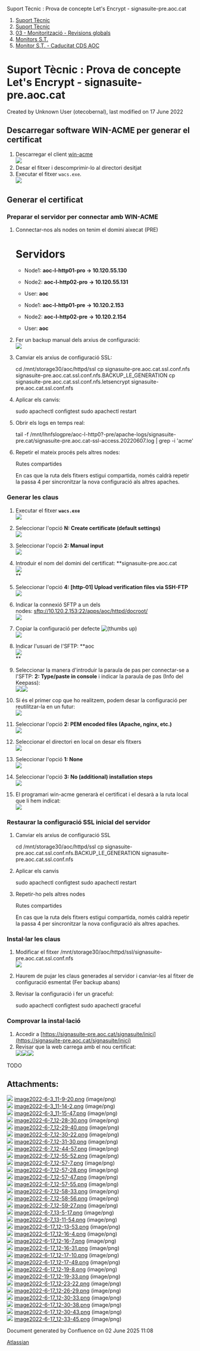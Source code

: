 Suport Tècnic : Prova de concepte Let's Encrypt - signasuite-pre.aoc.cat  

1.  [Suport Tècnic](index.md)
2.  [Suport Tècnic](13893782.md)
3.  [03 - Monitorització - Revisions globals](26313327.md)
4.  [Monitors S.T.](Monitors-S.T._41522177.md)
5.  [Monitor S.T. - Caducitat CDS AOC](Monitor-S.T.---Caducitat-CDS-AOC_41522179.md)

Suport Tècnic : Prova de concepte Let's Encrypt - signasuite-pre.aoc.cat
========================================================================

Created by Unknown User (otecobernal), last modified on 17 June 2022

Descarregar software WIN-ACME per generar el certificat
-------------------------------------------------------

1.  Descarregar el client [win-acme](https://www.win-acme.com/)  
    ![](attachments/64981644/64981645.png)
2.  Desar el fitxer i descomprimir-lo al directori desitjat
3.  Executar el fitxer `wacs.exe`.  
    ![](attachments/64981644/64981681.png)  
    

  

Generar el certificat
---------------------

### **Preparar el servidor per connectar amb WIN-ACME**

1.  Connectar-nos als nodes on tenim el domini aixecat (PRE)  
    
    Servidors 
    ==========
    
    *   Node1: **aoc-l-http01-pro → 10.120.55.130 [](https://pam.aoc.cat/SecretServer/app/#/secrets/4331/general)** 
        
    *   Node2: **aoc-l-http02-pro** **→ 10.120.55.131 [](https://pam.aoc.cat/SecretServer/app/#/secrets/4332/general)** 
    *   User: **aoc**
    
    *   Node1: **aoc-l-http01-pre** **→ 10.120.2.153 [](https://pam.aoc.cat/SecretServer/app/#/secrets/4329/general)** 
        
    *   Node2: **aoc-l-http02-pre** **→ 10.120.2.154 [](https://pam.aoc.cat/SecretServer/app/#/secrets/4330/general)** 
    *   User: **aoc**
    
2.  Fer un backup manual dels arxius de configuració:  
    ![](attachments/64981644/64981670.png)
    
3.  Canviar els arxius de configuració SSL:
    
    cd /mnt/storage30/aoc/httpd/ssl
    cp signasuite-pre.aoc.cat.ssl.conf.nfs signasuite-pre.aoc.cat.ssl.conf.nfs.BACKUP\_LE\_GENERATION
    cp signasuite-pre.aoc.cat.ssl.conf.nfs.letsencrypt signasuite-pre.aoc.cat.ssl.conf.nfs
    
4.  Aplicar els canvis:
    
    sudo apachectl configtest
    sudo apachectl restart
    
5.  Obrir els logs en temps real:
    
    tail -f /mnt/lhnfslogpre/aoc-l-http0?-pre/apache-logs/signasuite-pre.cat/signasuite-pre.aoc.cat-ssl-access.20220607.log | grep -i 'acme'
    
6.  Repetir el mateix procés pels altres nodes:
    
    Rutes compartides
    
    En cas que la ruta dels fitxers estigui compartida, només caldrà repetir la passa 4 per sincronitzar la nova configuració als altres apaches.
    

### **Generar les claus**

1.  Executar el fitxer **`wacs.exe`**  
    ![](attachments/64981644/64981654.png)  
    
2.  Seleccionar l'opció **N: Create certificate (default settings)**  
    ![](attachments/64981644/64981655.png)
3.  Seleccionar l'opció **2: Manual input**  
    ![](attachments/64981644/64981656.png)
4.  Introduir el nom del domini del certificat: **signasuite-pre.aoc.cat  
    ![](attachments/64981644/64981657.png)  
    **
5.  Seleccionar l'opció **4: \[http-01\] Upload verification files via SSH-FTP  
    ![](attachments/64981644/64981831.png)**
6.  Indicar la connexió SFTP a un dels nodes: [sftp://10.120.2.153:22/apps/aoc/httpd/docroot/](sftp://10.120.2.153:22/apps/aoc/httpd/docroot/)  
    ![](attachments/64981644/64981845.png)
7.  Copiar la configuració per defecte ![(thumbs up)](images/icons/emoticons/thumbs_up.svg)  
    ![](attachments/64981644/64981834.png)
8.  Indicar l'usuari de l'SFTP: **aoc  
    ![](attachments/64981644/64981835.png)  
    **
9.  Seleccionar la manera d'introduir la paraula de pas per connectar-se a l'SFTP: **2: Type/paste in console** i indicar la paraula de pas (Info del Keepass):  
    ![](attachments/64981644/64981837.png)![](attachments/64981644/64981838.png)
10.  Si és el primer cop que ho realitzem, podem desar la configuració per reutilitzar-la en un futur:  
    ![](attachments/64981644/64981839.png)
11.  Seleccionar l'opció **2: PEM encoded files (Apache, nginx, etc.)**  
    ![](attachments/64981644/64981675.png)
12.  Seleccionar el directori en local on desar els fitxers  
    ![](attachments/64981644/64981677.png)
13.  Seleccionar l'opció **1: None**  
    ![](attachments/64981644/64981678.png)
14.  Seleccionar l'opció **3: No (additional) installation steps**  
    ![](attachments/64981644/64981679.png)
15.  El programari win-acme generarà el certificat i el desarà a la ruta local que li hem indicat:  
    ![](attachments/64981644/64981840.png)

  

### Restaurar la configuració SSL inicial del servidor

1.  Canviar els arxius de configuració SSL
    
    cd /mnt/storage30/aoc/httpd/ssl
    cp signasuite-pre.aoc.cat.ssl.conf.nfs.BACKUP\_LE\_GENERATION signasuite-pre.aoc.cat.ssl.conf.nfs
    
2.  Aplicar els canvis
    
    sudo apachectl configtest
    sudo apachectl restart
    
3.  Repetir-ho pels altres nodes
    
    Rutes compartides
    
    En cas que la ruta dels fitxers estigui compartida, només caldrà repetir la passa 4 per sincronitzar la nova configuració als altres apaches.
    

### **Instal·lar les claus**

1.  Modificar el fitxer /mnt/storage30/aoc/httpd/ssl/signasuite-pre.aoc.cat.ssl.conf.nfs  
    ![](attachments/64981644/64981683.png)
2.  Haurem de pujar les claus generades al servidor i canviar-les al fitxer de configuració esmentat (Fer backup abans)
3.  Revisar la configuració i fer un graceful:
    
    sudo apachectl configtest
    sudo apachectl graceful
    

### **Comprovar la instal·lació**

1.  Accedir a [https://signasuite-pre.aoc.cat/signasuite/inici](https://signasuite-pre.aoc.cat/signasuite/inici)
2.  Revisar que la web carrega amb el nou certificat:  
    ![](attachments/64981644/64981841.png)![](attachments/64981644/64981842.png)![](attachments/64981644/64981843.png)

TODO

Attachments:
------------

![](images/icons/bullet_blue.gif) [image2022-6-3\_11-9-20.png](attachments/64981644/64981645.png) (image/png)  
![](images/icons/bullet_blue.gif) [image2022-6-3\_11-14-2.png](attachments/64981644/64981646.png) (image/png)  
![](images/icons/bullet_blue.gif) [image2022-6-3\_11-15-47.png](attachments/64981644/64981647.png) (image/png)  
![](images/icons/bullet_blue.gif) [image2022-6-7\_12-28-30.png](attachments/64981644/64981654.png) (image/png)  
![](images/icons/bullet_blue.gif) [image2022-6-7\_12-29-40.png](attachments/64981644/64981655.png) (image/png)  
![](images/icons/bullet_blue.gif) [image2022-6-7\_12-30-22.png](attachments/64981644/64981656.png) (image/png)  
![](images/icons/bullet_blue.gif) [image2022-6-7\_12-31-30.png](attachments/64981644/64981657.png) (image/png)  
![](images/icons/bullet_blue.gif) [image2022-6-7\_12-44-57.png](attachments/64981644/64981670.png) (image/png)  
![](images/icons/bullet_blue.gif) [image2022-6-7\_12-55-52.png](attachments/64981644/64981672.png) (image/png)  
![](images/icons/bullet_blue.gif) [image2022-6-7\_12-57-7.png](attachments/64981644/64981673.png) (image/png)  
![](images/icons/bullet_blue.gif) [image2022-6-7\_12-57-28.png](attachments/64981644/64981674.png) (image/png)  
![](images/icons/bullet_blue.gif) [image2022-6-7\_12-57-47.png](attachments/64981644/64981675.png) (image/png)  
![](images/icons/bullet_blue.gif) [image2022-6-7\_12-57-55.png](attachments/64981644/64981676.png) (image/png)  
![](images/icons/bullet_blue.gif) [image2022-6-7\_12-58-33.png](attachments/64981644/64981677.png) (image/png)  
![](images/icons/bullet_blue.gif) [image2022-6-7\_12-58-56.png](attachments/64981644/64981678.png) (image/png)  
![](images/icons/bullet_blue.gif) [image2022-6-7\_12-59-27.png](attachments/64981644/64981679.png) (image/png)  
![](images/icons/bullet_blue.gif) [image2022-6-7\_13-5-17.png](attachments/64981644/64981681.png) (image/png)  
![](images/icons/bullet_blue.gif) [image2022-6-7\_13-11-54.png](attachments/64981644/64981683.png) (image/png)  
![](images/icons/bullet_blue.gif) [image2022-6-17\_12-13-53.png](attachments/64981644/64981831.png) (image/png)  
![](images/icons/bullet_blue.gif) [image2022-6-17\_12-16-4.png](attachments/64981644/64981832.png) (image/png)  
![](images/icons/bullet_blue.gif) [image2022-6-17\_12-16-7.png](attachments/64981644/64981833.png) (image/png)  
![](images/icons/bullet_blue.gif) [image2022-6-17\_12-16-31.png](attachments/64981644/64981834.png) (image/png)  
![](images/icons/bullet_blue.gif) [image2022-6-17\_12-17-10.png](attachments/64981644/64981835.png) (image/png)  
![](images/icons/bullet_blue.gif) [image2022-6-17\_12-17-49.png](attachments/64981644/64981836.png) (image/png)  
![](images/icons/bullet_blue.gif) [image2022-6-17\_12-19-8.png](attachments/64981644/64981837.png) (image/png)  
![](images/icons/bullet_blue.gif) [image2022-6-17\_12-19-33.png](attachments/64981644/64981838.png) (image/png)  
![](images/icons/bullet_blue.gif) [image2022-6-17\_12-23-22.png](attachments/64981644/64981839.png) (image/png)  
![](images/icons/bullet_blue.gif) [image2022-6-17\_12-26-29.png](attachments/64981644/64981840.png) (image/png)  
![](images/icons/bullet_blue.gif) [image2022-6-17\_12-30-33.png](attachments/64981644/64981841.png) (image/png)  
![](images/icons/bullet_blue.gif) [image2022-6-17\_12-30-38.png](attachments/64981644/64981842.png) (image/png)  
![](images/icons/bullet_blue.gif) [image2022-6-17\_12-30-43.png](attachments/64981644/64981843.png) (image/png)  
![](images/icons/bullet_blue.gif) [image2022-6-17\_12-33-45.png](attachments/64981644/64981845.png) (image/png)  

Document generated by Confluence on 02 June 2025 11:08

[Atlassian](http://www.atlassian.com/)